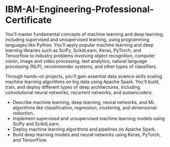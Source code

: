 # IBM-AI-Engineering-Professional-Certificate

You’ll master fundamental concepts of machine learning and deep learning, including supervised and unsupervised learning, using programming languages like Python. You’ll apply popular machine learning and deep learning libraries such as SciPy, ScikitLearn, Keras, PyTorch, and Tensorflow to industry problems involving object recognition, computer vision, image and video processing, text analytics, natural language processing (NLP), recommender systems, and other types of classifiers.

Through hands-on projects, you’ll gain essential data science skills scaling machine learning algorithms on big data using Apache Spark. You’ll build, train, and deploy different types of deep architectures, including convolutional neural networks, recurrent networks, and autoencoders.

- Describe machine learning, deep learning, neural networks, and ML algorithms like classification, regression, clustering, and dimensional reduction.
- Implement supervised and unsupervised machine learning models using SciPy and ScikitLearn.
- Deploy machine learning algorithms and pipelines on Apache Spark.
- Build deep learning models and neural networks using Keras, PyTorch, and TensorFlow.
